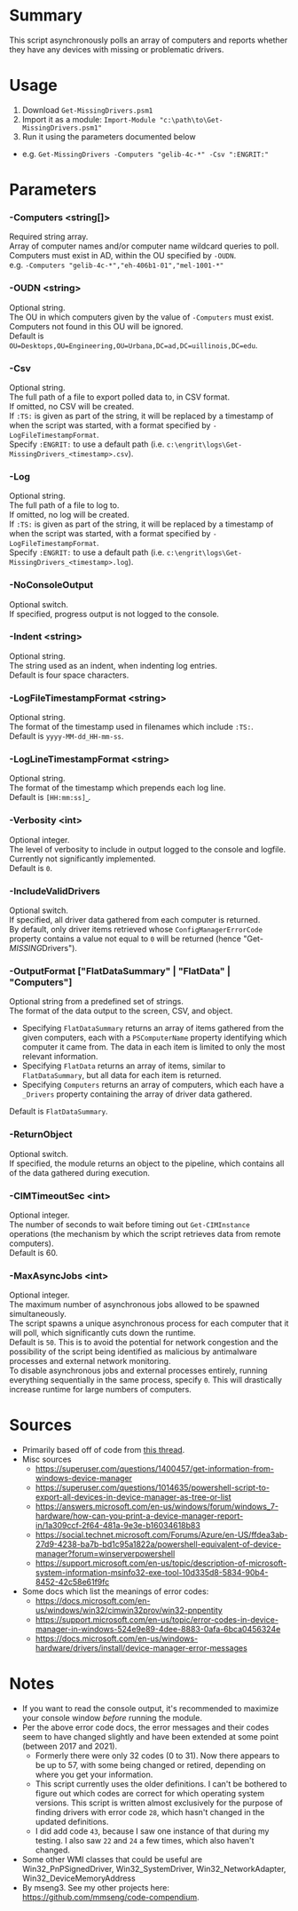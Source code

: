 # Summary

This script asynchronously polls an array of computers and reports whether they have any devices with missing or problematic drivers.  

# Usage

1. Download `Get-MissingDrivers.psm1`
2. Import it as a module: `Import-Module "c:\path\to\Get-MissingDrivers.psm1"`
3. Run it using the parameters documented below
  - e.g. `Get-MissingDrivers -Computers "gelib-4c-*" -Csv ":ENGRIT:"`

# Parameters

### -Computers \<string[]\>
Required string array.  
Array of computer names and/or computer name wildcard queries to poll.  
Computers must exist in AD, within the OU specified by `-OUDN`.  
e.g. `-Computers "gelib-4c-*","eh-406b1-01","mel-1001-*"`  

### -OUDN \<string\>
Optional string.  
The OU in which computers given by the value of `-Computers` must exist.  
Computers not found in this OU will be ignored.  
Default is `OU=Desktops,OU=Engineering,OU=Urbana,DC=ad,DC=uillinois,DC=edu`.  

### -Csv
Optional string.  
The full path of a file to export polled data to, in CSV format.  
If omitted, no CSV will be created.  
If `:TS:` is given as part of the string, it will be replaced by a timestamp of when the script was started, with a format specified by `-LogFileTimestampFormat`.  
Specify `:ENGRIT:` to use a default path (i.e. `c:\engrit\logs\Get-MissingDrivers_<timestamp>.csv`).  

### -Log
Optional string.  
The full path of a file to log to.  
If omitted, no log will be created.  
If `:TS:` is given as part of the string, it will be replaced by a timestamp of when the script was started, with a format specified by `-LogFileTimestampFormat`.  
Specify `:ENGRIT:` to use a default path (i.e. `c:\engrit\logs\Get-MissingDrivers_<timestamp>.log`).  

### -NoConsoleOutput
Optional switch.  
If specified, progress output is not logged to the console.  

### -Indent \<string\>
Optional string.  
The string used as an indent, when indenting log entries.  
Default is four space characters.  

### -LogFileTimestampFormat \<string\>
Optional string.  
The format of the timestamp used in filenames which include `:TS:`.  
Default is `yyyy-MM-dd_HH-mm-ss`.  

### -LogLineTimestampFormat \<string\>
Optional string.  
The format of the timestamp which prepends each log line.  
Default is `[HH:mm:ss]⎵`.  

### -Verbosity \<int\>
Optional integer.  
The level of verbosity to include in output logged to the console and logfile.  
Currently not significantly implemented.  
Default is `0`.  

### -IncludeValidDrivers
Optional switch.  
If specified, all driver data gathered from each computer is returned.  
By default, only driver items retrieved whose `ConfigManagerErrorCode` property contains a value not equal to `0` will be returned (hence "Get-*MISSING*Drivers").  

### -OutputFormat ["FlatDataSummary" | "FlatData" | "Computers"]
Optional string from a predefined set of strings.  
The format of the data output to the screen, CSV, and object.  
- Specifying `FlatDataSummary` returns an array of items gathered from the given computers, each with a `PSComputerName` property identifying which computer it came from. The data in each item is limited to only the most relevant information.
- Specifying `FlatData` returns an array of items, similar to `FlatDataSummary`, but all data for each item is returned.
- Specifying `Computers` returns an array of computers, which each have a `_Drivers` property containing the array of driver data gathered.

Default is `FlatDataSummary`.  

### -ReturnObject
Optional switch.  
If specified, the module returns an object to the pipeline, which contains all of the data gathered during execution.  

### -CIMTimeoutSec \<int\>
Optional integer.  
The number of seconds to wait before timing out `Get-CIMInstance` operations (the mechanism by which the script retrieves data from remote computers).  
Default is 60.  

### -MaxAsyncJobs \<int\>
Optional integer.  
The maximum number of asynchronous jobs allowed to be spawned simultaneously.  
The script spawns a unique asynchronous process for each computer that it will poll, which significantly cuts down the runtime.  
Default is `50`. This is to avoid the potential for network congestion and the possibility of the script being identified as malicious by antimalware processes and external network monitoring.  
To disable asynchronous jobs and external processes entirely, running everything sequentially in the same process, specify `0`. This will drastically increase runtime for large numbers of computers.  

# Sources
- Primarily based off of code from [this thread](https://social.technet.microsoft.com/Forums/en-US/54c4c520-2831-4f7f-9fab-a32653a61cac/find-unknown-devices-with-powershell?forum=winserverpowershell).
- Misc sources
  - https://superuser.com/questions/1400457/get-information-from-windows-device-manager
  - https://superuser.com/questions/1014635/powershell-script-to-export-all-devices-in-device-manager-as-tree-or-list
  - https://answers.microsoft.com/en-us/windows/forum/windows_7-hardware/how-can-you-print-a-device-manager-report-in/1a309ccf-2f64-481a-9e3e-b16034618b83
  - https://social.technet.microsoft.com/Forums/Azure/en-US/ffdea3ab-27d9-4238-ba7b-bd1c95a1822a/powershell-equivalent-of-device-manager?forum=winserverpowershell
  - https://support.microsoft.com/en-us/topic/description-of-microsoft-system-information-msinfo32-exe-tool-10d335d8-5834-90b4-8452-42c58e61f9fc
- Some docs which list the meanings of error codes:
  - https://docs.microsoft.com/en-us/windows/win32/cimwin32prov/win32-pnpentity
  - https://support.microsoft.com/en-us/topic/error-codes-in-device-manager-in-windows-524e9e89-4dee-8883-0afa-6bca0456324e
  - https://docs.microsoft.com/en-us/windows-hardware/drivers/install/device-manager-error-messages

# Notes
- If you want to read the console output, it's recommended to maximize your console window _before_ running the module.
- Per the above error code docs, the error messages and their codes seem to have changed slightly and have been extended at some point (between 2017 and 2021).
  - Formerly there were only 32 codes (0 to 31). Now there appears to be up to 57, with some being changed or retired, depending on where you get your information.
  - This script currently uses the older definitions. I can't be bothered to figure out which codes are correct for which operating system versions. This script is written almost exclusively for the purpose of finding drivers with error code `28`, which hasn't changed in the updated definitions.
  - I did add code `43`, because I saw one instance of that during my testing. I also saw `22` and `24` a few times, which also haven't changed.
- Some other WMI classes that could be useful are Win32_PnPSignedDriver, Win32_SystemDriver, Win32_NetworkAdapter, Win32_DeviceMemoryAddress
- By mseng3. See my other projects here: https://github.com/mmseng/code-compendium.
